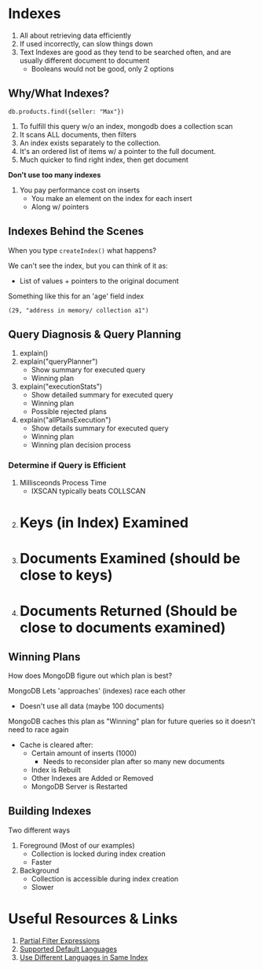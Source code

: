 # Indexes

1. All about retrieving data efficiently
1. If used incorrectly, can slow things down
1. Text Indexes are good as they tend to be searched often, and are usually different document to document
    - Booleans would not be good, only 2 options

## Why/What Indexes?

```
db.products.find({seller: "Max"})
```

1. To fulfill this query w/o an index, mongodb does a collection scan
1. It scans ALL documents, then filters
1. An index exists separately to the collection.
1. It's an ordered list of items w/ a pointer to the full document.
1. Much quicker to find right index, then get document

**Don't use too many indexes**

1. You pay performance cost on inserts
    - You make an element on the index for each insert
    - Along w/ pointers

## Indexes Behind the Scenes

When you type ```createIndex()``` what happens?

We can't see the index, but you can think of it as:
- List of values + pointers to the original document

Something like this for an 'age' field index

```
(29, "address in memory/ collection a1")
```

## Query Diagnosis &  Query Planning

1. explain()
1. explain("queryPlanner")
    - Show summary for executed query
    - Winning plan
1. explain("executionStats")
    - Show detailed summary for executed query 
    - Winning plan
    - Possible rejected plans
1. explain("allPlansExecution")
    - Show details summary for executed query
    - Winning plan 
    - Winning plan decision process

### Determine if Query is Efficient

1. Millisceonds Process Time
    - IXSCAN typically beats COLLSCAN  
1. # Keys (in Index) Examined
1. # Documents Examined (should be close to keys)
1. # Documents Returned (Should be close to documents examined)

## Winning Plans

How does MongoDB figure out which plan is best?

MongoDB Lets 'approaches' (indexes) race each other
- Doesn't use all data (maybe 100 documents)

MongoDB caches this plan as "Winning" plan for future queries so it doesn't need to race again
- Cache is cleared after:
    - Certain amount of inserts (1000)
        - Needs to reconsider plan after so many new documents
    - Index is Rebuilt
    - Other Indexes are Added or Removed
    - MongoDB Server is Restarted

## Building Indexes

Two different ways

1. Foreground (Most of our examples)
    - Collection is locked during index creation
    - Faster
1. Background
    - Collection is accessible during index creation
    - Slower

# Useful Resources & Links

1. [Partial Filter Expressions](https://docs.mongodb.com/manual/core/index-partial/)
1. [Supported Default Languages](https://docs.mongodb.com/manual/reference/text-search-languages/#text-search-languages)
1. [Use Different Languages in Same Index](https://docs.mongodb.com/manual/tutorial/specify-language-for-text-index/#create-a-text-index-for-a-collection-in-multiple-languages)